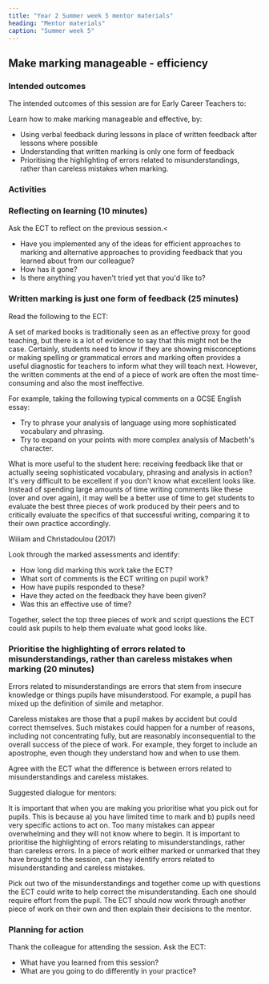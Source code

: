 ```yaml
---
title: "Year 2 Summer week 5 mentor materials"
heading: "Mentor materials"
caption: "Summer week 5"
---
```


## Make marking manageable - efficiency

### Intended outcomes

The intended outcomes of this session are for Early Career Teachers to:

Learn how to make marking manageable and effective, by:

- Using verbal feedback during lessons in place of written feedback after lessons where possible
- Understanding that written marking is only one form of feedback
- Prioritising the highlighting of errors related to misunderstandings, rather than careless mistakes when marking.

### Activities

### Reflecting on learning (10 minutes)

Ask the ECT to reflect on the previous session.<

- Have you implemented any of the ideas for efficient approaches to marking and alternative approaches to providing feedback that you learned about from our colleague?
- How has it gone?
- Is there anything you haven't tried yet that you'd like to?

### Written marking is just one form of feedback (25 minutes)

Read the following to the ECT:

A set of marked books is traditionally seen as an effective proxy for good teaching, but there is a lot of evidence to say that this might not be the case. Certainly, students need to know if they are showing misconceptions or making spelling or grammatical errors and marking often provides a useful diagnostic for teachers to inform what they will teach next. However, the written comments at the end of a piece of work are often the most time-consuming and also the most ineffective.

For example, taking the following typical comments on a GCSE English essay:

- Try to phrase your analysis of language using more sophisticated vocabulary and phrasing.
- Try to expand on your points with more complex analysis of Macbeth's character.

What is more useful to the student here: receiving feedback like that or actually seeing sophisticated vocabulary, phrasing and analysis in action? It's very difficult to be excellent if you don't know what excellent looks like. Instead of spending large amounts of time writing comments like these (over and over again), it may well be a better use of time to get students to evaluate the best three pieces of work produced by their peers and to critically evaluate the specifics of that successful writing, comparing it to their own practice accordingly.

Wiliam and Christadoulou (2017)

Look through the marked assessments and identify:

- How long did marking this work take the ECT?
- What sort of comments is the ECT writing on pupil work?
- How have pupils responded to these?
- Have they acted on the feedback they have been given?
- Was this an effective use of time?

Together, select the top three pieces of work and script questions the ECT could ask pupils to help them evaluate what good looks like.

### Prioritise the highlighting of errors related to misunderstandings, rather than careless mistakes when marking (20 minutes)

Errors related to misunderstandings are errors that stem from insecure knowledge or things pupils have misunderstood. For example, a pupil has mixed up the definition of simile and metaphor.

Careless mistakes are those that a pupil makes by accident but could correct themselves. Such mistakes could happen for a number of reasons, including not concentrating fully, but are reasonably inconsequential to the overall success of the piece of work. For example, they forget to include an apostrophe, even though they understand how and when to use them.

Agree with the ECT what the difference is between errors related to misunderstandings and careless mistakes.

Suggested dialogue for mentors:

It is important that when you are making you prioritise what you pick out for pupils. This is because a) you have limited time to mark and b) pupils need very specific actions to act on. Too many mistakes can appear overwhelming and they will not know where to begin. It is important to prioritise the highlighting of errors relating to misunderstandings, rather than careless errors. In a piece of work either marked or unmarked that they have brought to the session, can they identify errors related to misunderstanding and careless mistakes.

Pick out two of the misunderstandings and together come up with questions the ECT could write to help correct the misunderstanding. Each one should require effort from the pupil. The ECT should now work through another piece of work on their own and then explain their decisions to the mentor.

### Planning for action

Thank the colleague for attending the session. Ask the ECT:

- What have you learned from this session?
- What are you going to do differently in your practice?
